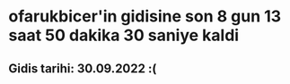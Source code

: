 # ofarukbicer'in gidisine son 8 gun 13 saat 50 dakika 30 saniye kaldi

## Gidis tarihi: 30.09.2022 :(